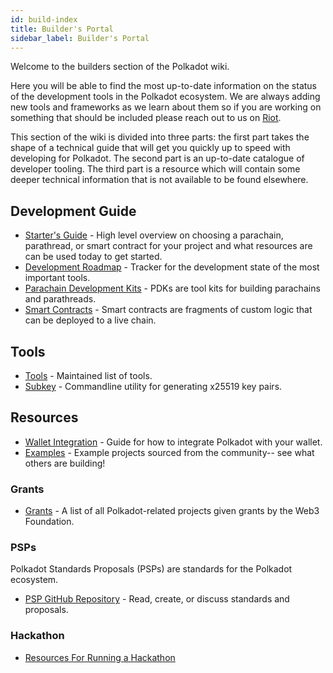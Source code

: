 ```yaml
---
id: build-index
title: Builder's Portal
sidebar_label: Builder's Portal
---
```


Welcome to the builders section of the Polkadot wiki.

Here you will be able to find the most up-to-date information on the status of the development tools in the Polkadot ecosystem. We are always adding new tools and frameworks as we learn about them so if you are working on something that should be included please reach out to us on [Riot](https://riot.im/app/#/room/#polkadot-watercooler:matrix.org).

This section of the wiki is divided into three parts: the first part takes the shape of a technical guide that will get you quickly up to speed with developing for Polkadot. The second part is an up-to-date catalogue of developer tooling. The third part is a resource which will contain some deeper technical information that is not available to be found elsewhere.

## Development Guide

- [Starter's Guide](build-build-with-polkadot) - High level overview on choosing a parachain, parathread, or smart contract for your project and what resources are can be used today to get started.
- [Development Roadmap](build-dev-roadmap) - Tracker for the development state of the most important tools.
- [Parachain Development Kits](build-pdk) - PDKs are tool kits for building parachains and parathreads.
- [Smart Contracts](build-smart-contracts) - Smart contracts are fragments of custom logic that can be deployed to a live chain.

## Tools

- [Tools](build-tools-index) - Maintained list of tools.
- [Subkey](https://substrate.dev/docs/en/ecosystem/subkey) - Commandline utility for generating x25519 key pairs.

## Resources

- [Wallet Integration](build-wallet-integration) - Guide for how to integrate Polkadot with your wallet.
- [Examples](build-examples-index) - Example projects sourced from the community-- see what others are building!

### Grants

- [Grants](grants) - A list of all Polkadot-related projects given grants by the Web3 Foundation.

### PSPs

Polkadot Standards Proposals (PSPs) are standards for the Polkadot ecosystem.

- [PSP GitHub Repository](https://github.com/w3f/PSPs) - Read, create, or discuss standards and proposals.

### Hackathon

- [Resources For Running a Hackathon](build-hackathon)
